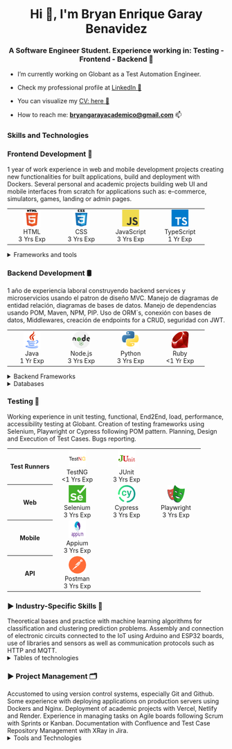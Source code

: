 <h1 align="center">Hi 👋, I'm Bryan Enrique Garay Benavidez</h1>
<h3 align="center">A Software Engineer Student. Experience working in: Testing - Frontend - Backend 🚀</h3>

- I’m currently working on Globant as a Test Automation Engineer.

- Check my professional profile at <a href="[https](https://www.linkedin.com/in/bg99astro/)" target="_blank" rel="nofollow">LinkedIn 💼</a>

- You can visualize my <a href="https://www.canva.com/design/DAFsATEDU_4/RKKjNPBKEMcvp4DxJjnp9w/edit?utm_content=DAFsATEDU_4&utm_campaign=designshare&utm_medium=link2&utm_source=sharebutton" target="_blank" rel="nofollow">CV: here 📑 </a>

- How to reach me: **bryangarayacademico@gmail.com** 📫 

<h3 align="left">Skills and Technologies</h3>

<h3 align="left">Frontend Development 📱</h3>
1 year of work experience in web and mobile development projects creating new functionalities for built applications, build and deployment with Dockers. Several personal and academic projects building web UI and mobile interfaces from scratch for applications such as: e-commerce, simulators, games, landing or admin pages. 

<br>
<table border-collapse="collapse">
  <tr>
    <td align="center" width="100"  border="none";>
      <span>
        <img src="./icons/html.svg" alt="html" width="40" height="40"/><br />
        HTML<br />
        3 Yrs Exp
      </span>
    </td>
    <td align="center" width="100">
      <span>
        <img src="./icons/css.svg" alt="css" width="40" height="40"/><br />
        CSS<br />
        3 Yrs Exp
      </span>
    </td>
    <td align="center" width="100">
      <span>
        <img src="./icons/js.svg" alt="javascript" width="40" height="40"/><br />
        JavaScript<br />
        3 Yrs Exp
      </span>
    </td>
    <td align="center" width="100">
      <span>
        <img src="./icons/ts.svg" alt="typescript" width="40" height="40"/><br />
        TypeScript<br />
        1 Yr Exp
      </span>
    </td>
  </tr>
</table>

<details>
  <summary>Frameworks and tools</summary>
  </br>
  <table>
    <tr>
      <th>Web</th>
      <td align="center" width="100">
        <span>
          <img src="./icons/react.svg" alt="react" width="40" height="40"/><br />
          React<br />
          2 Yrs Exp
        </span>
      </td>
      <td align="center" width="100">
        <span>
          <img src="./icons/angular.svg" alt="angular" width="40" height="40"/><br />
          Angular<br />
          1 Yr Exp
        </span>
      </td>
      <td align="center" width="100">
        <span>
          <img src="./icons/next.svg" alt="nextjs" width="40" height="40"/><br />
          Next.js<br />
          1 Yr Exp
        </span>
      </td>
      <td align="center" width="100">
        <span>
          <img src="./icons/tailwind.svg" alt="tailwind" width="40" height="40"/><br />
          TailwindCSS<br />
          1 Yrs Exp
        </span>
      </td>
      <td align="center" width="100">
        <span>
          <img src="./icons/vite.png" alt="vite" width="40" height="40"/><br />
          Vite<br />
          1 Yrs Exp
        </span>
      </td>
    </tr>
    <tr>
      <th>Mobile</th>
      <td align="center" width="100">
        <span>
          <img src="./icons/react-native.svg" alt="react native" width="40" height="40"/><br />
          React Native<br />
          1 Yr Exp
        </span>
      </td>
      <td align="center" width="100">
        <span>
          <img src="./icons/ionic.png" alt="ionic" width="40" height="40"/><br />
          Ionic<br />
          1 Yr Exp
        </span>
      </td>
      <td align="center" width="100">
        <span>
          <img src="./icons/android.png" alt="android" width="40" height="40"/><br />
          Android<br />
          1 Yr Exp
        </span>
      </td>
            <td align="center" width="100">
        <span>
          <img src="./icons/android-studio.png" alt="android" width="40" height="40"/><br />
          Android Studio <br />
          1 Yr Exp
        </span>
      </td>
    </tr>
  </table>
</details>

<h3 align="left">Backend Development 🛢</h3>
1 año de experiencia laboral construyendo backend services y microservicios usando el patron de diseño MVC. Manejo de diagramas de entidad relación, diagramas de bases de datos. Manejo de dependencias usando POM, Maven, NPM, PIP.  Uso de ORM´s, conexión con bases de datos, Middlewares, creación de endpoints for a CRUD, seguridad con JWT.

<br>
<table>
  <tr>
    <td align="center" width="100">
      <span>
        <img src="./icons/java.png" alt="java" width="40" height="40"/><br />
        Java<br />
        1 Yr Exp
      </span>
    </td>
    <td align="center" width="100">
      <span>
        <img src="./icons/node.png" alt="nodejs" width="40" height="40"/><br />
        Node.js<br />
        3 Yrs Exp
      </span>
    </td>
    <td align="center" width="100">
      <span>
        <img src="./icons/python.png" alt="python" width="40" height="40"/><br />
        Python<br />
        3 Yrs Exp
      </span>
    </td>
    <td align="center" width="100">
      <span>
        <img src="./icons/ruby.png" alt="ruby" width="40" height="40"/><br />
        Ruby<br />
        <1 Yr Exp
      </span>
    </td>
  </tr>
</table>

<details>
  <summary>Backend Frameworks</summary>
  </br>
  <table>
    <tr>
      <td align="center" width="100">
        <span>
          <img src="./icons/spring.png" alt="spring boot" width="40" height="40"/><br />
          Spring Boot<br />
          1 Yr Exp
        </span>
      </td>
      <td align="center" width="100">
        <span>
          <img src="./icons/express.png" alt="express" width="40" height="40"/><br />
          Express<br />
          1 Yrs Exp
        </span>
      </td>
      <td align="center" width="100">
        <span>
          <img src="./icons/nest.svg" alt="nestjs" width="40" height="40"/><br />
          Nest.js<br />
          1 Yrs Exp
        </span>
      </td>
      <td align="center" width="100">
        <span>
          <img src="./icons/django.png" alt="django" width="40" height="40"/><br />
          Django<br />
          1 Yrs Exp
        </span>
      </td>
      <td align="center" width="100">
        <span>
          <img src="./icons/rails.png" alt="rails" width="40" height="40"/><br />
          Rails<br />
          3 Yrs Exp
        </span>
      </td>
    </tr>
  </table>
</details>

<details>
  <summary>Databases</summary>
  </br>
  <table>
    <tr>
      <th>SQL</th>
      <td align="center" width="100"> 
        <span>
          <img src="./icons/mysql.png" alt="mysql" width="40" height="40"/><br />
          MySQL<br />
          2 Yrs Exp
        </span>
      </td>
      <td align="center" width="100">
        <span>
          <img src="./icons/postgre.svg" alt="postgresql" width="40" height="40"/><br />
          PostgreSQL<br />
          2 Yrs Exp
        </span>
      </td>
      <td align="center" width="100">
        <span>
          <img src="./icons/sqlite.png" alt="mongodb" width="40" height="40"/><br />
          SQLite<br />
          1 Yr Exp
        </span>
      </td>
    </tr>
    <tr>
      <th>NoSQL</th>
      <td align="center" width="100">
        <span>
          <img src="./icons/mongo.svg" alt="mongodb" width="40" height="40"/><br />
          MongoDB<br />
          1 Yr Exp
        </span>
      </td>
      <td align="center" width="100"> 
        <span>
          <img src="./icons/dynamodb.svg" alt="mysql" width="40" height="40"/><br />
          DynamoDB<br />
          <1 Yr Exp
        </span>
      </td>
      <td>
        <span>
        </span>
      </td>
    </tr>
  </table>
</details>

<h3 align="left">Testing 🧪</h3>
Working experience in unit testing, functional, End2End, load, performance, accessibility testing at Globant. Creation of testing frameworks using Selenium, Playwright or Cypress following POM pattern. Planning, Design and Execution of Test Cases. Bugs reporting. 

</br>
<table>
  <tr>
    <th>Test Runners</th>
    <td align="center" width="100">
      <span>
        <img src="./icons/testng.png" alt="testng" width="40" height="40"/><br />
        TestNG<br />
        <1 Yrs Exp
      </span>
    </td>
    <td align="center" width="100">
      <span>
        <img src="./icons/junit.png" alt="junit" width="40" height="40"/><br />
        JUnit<br />
        3 Yrs Exp
      </span>
    </td>
    <td>
      <span>
      </span>
    </td>
  </tr>
  <tr>
    <th>Web</th>
    <td align="center" width="100">
      <span>
        <img src="./icons/selenium.png" alt="selenium" width="40" height="40"/><br />
        Selenium<br />
        3 Yrs Exp
      </span>
    </td>
    <td align="center" width="100">
      <span>
        <img src="./icons/cypress.png" alt="cypress" width="40" height="40"/><br />
        Cypress<br />
        3 Yrs Exp
      </span>
    </td>
    <td align="center" width="100">
      <span>
        <img src="./icons/playwright.png" alt="playwright" width="40" height="40"/><br />
        Playwright<br />
        3 Yrs Exp
      </span>
    </td>
  </tr>
  <tr>
    <th>Mobile</th>
    <td align="center" width="100">
      <span>
        <img src="./icons/appium.png" alt="appium" width="40" height="40"/><br />
        Appium<br />
        3 Yrs Exp
      </span>
    </td>
    <td>
      <span>
      </span>
    </td>
    <td>
      <span>
      </span>
    </td>
  </tr>
  <tr>
    <th>API</th>
    <td align="center" width="100">
      <span>
        <img src="./icons/postman.svg" alt="postman" width="40" height="40"/><br />
        Postman<br />
        3 Yrs Exp
      </span>
    </td>
    <td>
      <span>
      </span>
    </td>
    <td>
      <span>
      </span>
    </td>
  </tr>
</table>

<h3 align="left">▶ Industry-Specific Skills 🤖</h3>
Theoretical bases and practice with machine learning algorithms for classification and clustering prediction problems.  Assembly and connection of electronic circuits connected to the IoT using Arduino and ESP32 boards, use of libraries and sensors as well as communication protocols such as HTTP and MQTT.

</br>
<details>
  <summary>Tables of technologies</summary>
  </br>
  <table>
    <tr>
      <th>Data Analysis / ML<th>
      <td align="center" width="100">
        <span>
          <img src="./icons/pandas.png" alt="pandas" width="40" height="40"/><br />
          Pandas<br />
          2 Yrs Exp
        </span>
      </td>
      <td align="center" width="100">
        <span>
          <img src="./icons/numpy.png" alt="numpy" width="40" height="40"/><br />
          Numpy<br />
          2 Yrs Exp
        </span>
      </td>
      <td align="center" width="100">
        <span>
          <img src="./icons/scikit-learn.svg" alt="scikit-learn" width="40" height="40"/><br />
          Scikit-learn<br />
          <1 Yr Exp
        </span>
      </td>
      <td align="center" width="100">
        <span>
          <img src="./icons/tensorflow.svg" alt="tensorflow" width="40" height="40"/><br />
          TensorFlow<br />
          <1 Yr Exp
        </span>
      </td>
      <td align="center" width="100">
        <span>
          <img src="./icons/colab.svg" alt="colab" width="40" height="40"/><br />
          Colab<br />
          1 Yr Exp
        </span>
      </td>
      <td align="center" width="100">
        <span>
          <img src="./icons/jupyter.svg
          " alt="jupyter" width="40" height="40"/><br />
          Jupyter Notebooks<br />
          1 Yr Exp
        </span>
      </td>
    </tr>
    <tr>
      <th>Internet of Things</th>
      <td align="center" width="100">
        <span>
          <img src="./icons/cpp.svg" alt="arduino" width="40" height="40"/><br />
          C++<br />
          1 Yr Exp
        </span>
      </td>
      <td align="center" width="100">
        <span>
          <img src="./icons/micropython.png" alt="arduino" width="40" height="40"/><br />
          MicroPython<br />
          1 Yr Exp
        </span>
      </td>
      <td align="center" width="100">
        <span>
          <img src="./icons/arduino.png" alt="arduino" width="40" height="40"/><br />
          Arduino<br />
          1 Yr Exp
        </span>
      </td>
      <td align="center" width="100">
        <span>
          <img src="./icons/esp32.png" alt="esp32" width="40" height="40"/><br />
          ESP32<br />
          1 Yr Exp
        </span>
      </td>
      <td align="center" width="100">
        <span>
          <img src="./icons/ubidots.png" alt="esp32" width="40" height="40"/><br />
          Ubidots<br />
          1 Yr Exp
        </span>
      </td>
    </tr>
  </table>
</details>

<h3 align="left">▶ Project Management 🗂️</h3>
Accustomed to using version control systems, especially Git and Github. Some experience with deploying applications on production servers using Dockers and Nginx. Deployment of academic projects with Vercel, Netlify and Render. Experience in managing tasks on Agile boards following Scrum with Sprints or Kanban. Documentation with Confluence and Test Case Repository Management with XRay in Jira.

</br>
<details>
  <summary>Tools and Technologies</summary>
  </br>
  <table>
    <tr>
      <th>Version Control System</th>
      <td align="center" width="100">
        <span>
          <img src="./icons/git.png" alt="git" width="40" height="40"/><br />
          Git<br />
          3 Yrs Exp
        </span>
      </td>
      <td align="center" width="100">
        <span>
          <img src="./icons/github.jpg" alt="github" width="40" height="40"/><br />
          GitHub<br />
          3 Yrs Exp
        </span>
      </td>
      <td align="center" width="100">
        <span>
          <img src="./icons/gitlab.webp" alt="gitlab" width="40" height="40"/><br />
          GitLab<br />
          1 Yr Exp
        </span>
      </td>
      <td align="center" width="100">
        <span>
          <img src="./icons/bitbucket.webp" alt="bitbucket" width="40" height="40"/><br />
          Bitbucket<br />
          <1 Yr Exp
        </span>
      </td>
    </tr>
    <tr>
      <th>CI/CD</th>
      <td align="center" width="100">
        <span>
          <img src="./icons/docker.png" alt="docker" width="40" height="40"/><br />
          Docker<br />
          1 Yr Exp
        </span>
      </td>
      <td align="center" width="100">
        <span>
          <img src="./icons/jenkins.svg" alt="jenkins" width="40" height="40"/><br />
          Jenkins<br />
          <1 Yrs Exp
        </span>
      </td>
      <td align="center" width="100">
        <span>
          <img src="./icons/nginx.svg" alt="docker" width="40" height="40"/><br />
          Nginx<br />
          <1 Yr Exp
        </span>
      </td>
    </tr>
    <tr>
      <th>Project Management</th>
      <td align="center" width="100">
        <span>
          <img src="./icons/jira.svg" alt="jira" width="40" height="40"/><br />
          Jira<br />
          1 Yr Exp
        </span>
      </td>
      <td align="center" width="100">
        <span>
          <img src="./icons/xray.png" alt="xray" width="40" height="40"/><br />
          XRay<br />
          1 Yr Exp
        </span>
      </td>
      <td align="center" width="100">
        <span>
          <img src="./icons/confluence.png" alt="confluence" width="40" height="40"/><br />
          Confluence<br />
          1 Yr Exp
        </span>
      </td>
      <td align="center" width="100">
        <span>
          <img src="./icons/slack.png" alt="slack" width="40" height="40"/><br />
          Slack<br />
          3 Yrs Exp
        </span>
      </td>
    </tr>
  </table>
</details>
